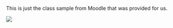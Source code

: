 This is just the class sample from Moodle that was provided for us.

<img src="https://i.pinimg.com/736x/49/62/ee/4962ee8228258c179a707f7371a08d2b.jpg"></img>
